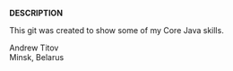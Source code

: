 **DESCRIPTION**

This git was created to show some of my Core Java skills.

Andrew Titov\
Minsk, Belarus